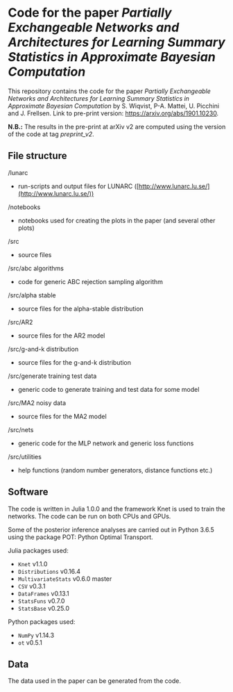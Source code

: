 # Code for the paper *Partially Exchangeable Networks and Architectures for Learning Summary Statistics in Approximate Bayesian Computation*

This repository contains the code for the paper *Partially Exchangeable Networks and Architectures for Learning Summary Statistics in Approximate Bayesian Computation* by S. Wiqvist, P-A. Mattei, U. Picchini and J. Frellsen. Link to pre-print version: https://arxiv.org/abs/1901.10230.

**N.B.:** The results in the pre-print at arXiv v2 are computed using the version of the code at tag *preprint_v2*.  

## File structure

/lunarc

* run-scripts and output files for LUNARC ([http://www.lunarc.lu.se/](http://www.lunarc.lu.se/))

/notebooks

* notebooks used for creating the plots in the paper (and several other plots)

/src

* source files

/src/abc algorithms

* code for generic ABC rejection sampling algorithm

/src/alpha stable

* source files for the alpha-stable distribution

/src/AR2

* source files for the AR2 model

/src/g-and-k distribution

* source files for the g-and-k distribution

/src/generate training test data  

* generic code to generate training and test data for some model

/src/MA2 noisy data

* source files for the MA2 model

/src/nets

* generic code for the MLP network and generic loss functions

/src/utilities

* help functions (random number generators, distance functions etc.)


## Software

The code is written in Julia 1.0.0 and the framework Knet is used to train the networks. The code can be run on both CPUs and GPUs.

Some of the posterior inference analyses are carried out in Python 3.6.5 using the package POT: Python Optimal Transport.

Julia packages used:

* `Knet` v1.1.0
* `Distributions` v0.16.4
* `MultivariateStats` v0.6.0 master
* `CSV` v0.3.1
* `DataFrames` v0.13.1
* `StatsFuns` v0.7.0
* `StatsBase` v0.25.0

Python packages used:

* `NumPy` v1.14.3
* `ot` v0.5.1

## Data

The data used in the paper can be generated from the code.
